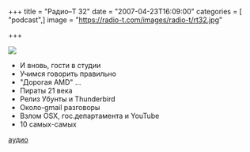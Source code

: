 +++
title = "Радио–Т 32"
date = "2007-04-23T16:09:00"
categories = [ "podcast",]
image = "https://radio-t.com/images/radio-t/rt32.jpg"

+++

![](https://radio-t.com/images/radio-t/rt32.jpg)

- И вновь, гости в студии
- Учимся говорить правильно
- "Дорогая AMD" ...
- Пираты 21 века
- Релиз Убунты и Thunderbird
- Около-gmail разговоры
- Взлом OSX, гос.департамента и YouTube
- 10 самых-самых

[аудио](https://cdn.radio-t.com/rt_podcast32.mp3)
<audio src="https://cdn.radio-t.com/rt_podcast32.mp3" preload="none"></audio>
